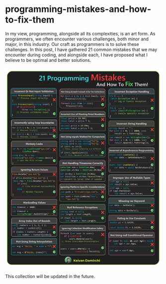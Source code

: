 # programming-mistakes-and-how-to-fix-them
In my view, programming, alongside all its complexities, is an art form. As programmers, we often encounter various challenges, both minor and major, in this industry. Our craft as programmers is to solve these challenges. In this post, I have gathered 21 common mistakes that we may encounter during coding, and alongside each, I have proposed what I believe to be optimal and better solutions. <br/>
 
<img src="https://raw.githubusercontent.com/kavaan/programming-mistakes-and-how-to-fix-them/main/mistakes6.png" /> <br/>
 <br/>
This collection will be updated in the future.
